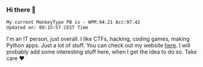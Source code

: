 ### Hi there 👋
<!-- PB START -->
```
My current MonkeyType PB is - WPM:94.21 Acc:97.42
Updated on: 09:15:57 CEST Time
```
<!-- PB END -->
I'm an IT person, just overall. I like CTFs, hacking, coding games, making Python apps. Just a lot of stuff.
You can check out my website [here](https://skill3472.github.io/).
I will probably add some interesting stuff here, when I get the idea to do so. Take care ❤️
